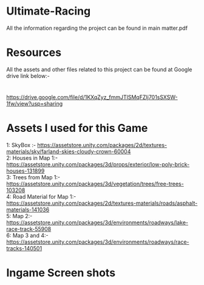 # Ultimate-Racing

All the information regarding the project can be found in main matter.pdf

# Resources

All the assets and other files related to this project can be found at Google drive link below:-

#
https://drive.google.com/file/d/1KXqZyz_fmmJTlSMqFZIj701sSXSW-1fw/view?usp=sharing

# Assets I used for this Game

1: SkyBox :- https://assetstore.unity.com/packages/2d/textures-materials/sky/farland-skies-cloudy-crown-60004   
2: Houses in Map 1:- https://assetstore.unity.com/packages/3d/props/exterior/low-poly-brick-houses-131899  
3: Trees from Map 1:- https://assetstore.unity.com/packages/3d/vegetation/trees/free-trees-103208  
4: Road Material for Map 1:- https://assetstore.unity.com/packages/2d/textures-materials/roads/asphalt-materials-141036  
5: Map 2:- https://assetstore.unity.com/packages/3d/environments/roadways/lake-race-track-55908  
6: Map 3 and 4:- https://assetstore.unity.com/packages/3d/environments/roadways/race-tracks-140501  

# Ingame Screen shots

